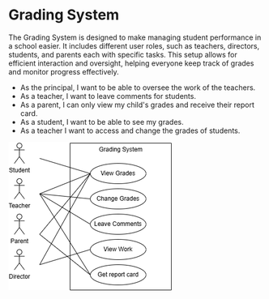 # Grading System

The Grading System is designed to make managing student performance in a school easier. It includes different user roles, such as teachers, directors, students, and parents each with specific tasks. This setup allows for efficient interaction and oversight, helping everyone keep track of grades and monitor progress effectively.

-   As the principal, I want to be able to oversee the work of the teachers.
-   As a teacher, I want to leave comments for students.
-   As a parent, I can only view my child's grades and receive their report card.
-   As a student, I want to be able to see my grades.
-   As a teacher I want to access and change the grades of students.

![image info](./Usecase.png)
